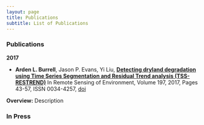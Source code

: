 ```yaml
---
layout: page
title: Publications 
subtitle: List of Publications 
---
```


### Publications

**2017**

- **Arden L. Burrell**, Jason P. Evans, Yi Liu, [**Detecting dryland degradation using Time Series Segmentation and Residual Trend analysis (TSS-RESTREND)**](http://www.sciencedirect.com/science/article/pii/S0034425717302171) In Remote Sensing of Environment, Volume 197, 2017, Pages 43-57, ISSN 0034-4257, [doi](https://doi.org/10.1016/j.rse.2017.05.018) 

**Overview:** 
Description





### In Press 

